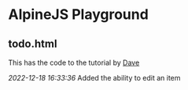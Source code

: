 # AlpineJS Playground

## todo.html
This has the code to the tutorial by [Dave](https://www.youtube.com/watch?v=DJjenhzqBHk)

*2022-12-18 16:33:36*
Added the ability to edit an item